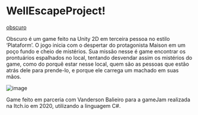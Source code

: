 # WellEscapeProject!

[obscuro](https://user-images.githubusercontent.com/39005073/215301604-40800081-88ea-449a-a4ae-ca3b89c87d61.jpg)

Obscuro é um game feito na Unity 2D em terceira pessoa no estilo ‘Plataform’. O jogo inicia com o despertar do protagonista Maison em um poço fundo e cheio de mistérios. Sua missão nesse é game encontrar os prontuários espalhados no local, tentando desvendar assim os mistérios do game, como do porquê estar nesse local, quem são as pessoas que estão atrás dele para prende-lo, e porque ele carrega um machado em suas mãos.

![image](https://github.com/alucardand2017/WellEscapeProject/assets/39005073/99291939-8af0-40c4-ae92-272fc2b27abb)


Game feito em parceria com Vanderson Balieiro para a gameJam realizada na Itch.io em 2020, utilizando a linguagem C#.


